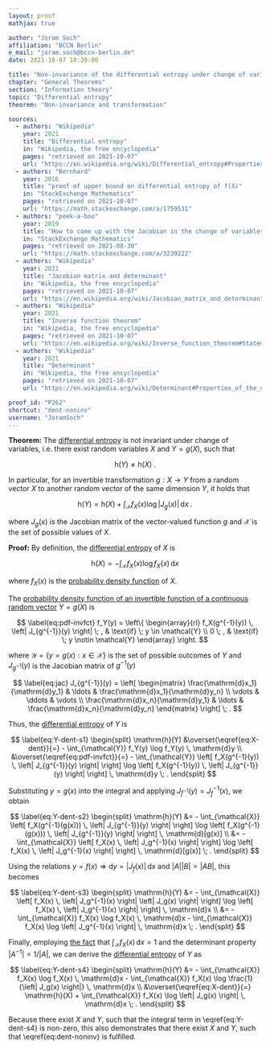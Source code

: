 ```yaml
---
layout: proof
mathjax: true

author: "Joram Soch"
affiliation: "BCCN Berlin"
e_mail: "joram.soch@bccn-berlin.de"
date: 2021-10-07 10:39:00

title: "Non-invariance of the differential entropy under change of variables"
chapter: "General Theorems"
section: "Information theory"
topic: "Differential entropy"
theorem: "Non-invariance and transformation"

sources:
  - authors: "Wikipedia"
    year: 2021
    title: "Differential entropy"
    in: "Wikipedia, the free encyclopedia"
    pages: "retrieved on 2021-10-07"
    url: "https://en.wikipedia.org/wiki/Differential_entropy#Properties_of_differential_entropy"
  - authors: "Bernhard"
    year: 2016
    title: "proof of upper bound on differential entropy of f(X)"
    in: "StackExchange Mathematics"
    pages: "retrieved on 2021-10-07"
    url: "https://math.stackexchange.com/a/1759531"
  - authors: "peek-a-boo"
    year: 2019
    title: "How to come up with the Jacobian in the change of variables formula"
    in: "StackExchange Mathematics"
    pages: "retrieved on 2021-08-30"
    url: "https://math.stackexchange.com/a/3239222"
  - authors: "Wikipedia"
    year: 2021
    title: "Jacobian matrix and determinant"
    in: "Wikipedia, the free encyclopedia"
    pages: "retrieved on 2021-10-07"
    url: "https://en.wikipedia.org/wiki/Jacobian_matrix_and_determinant#Inverse"
  - authors: "Wikipedia"
    year: 2021
    title: "Inverse function theorem"
    in: "Wikipedia, the free encyclopedia"
    pages: "retrieved on 2021-10-07"
    url: "https://en.wikipedia.org/wiki/Inverse_function_theorem#Statement"
  - authors: "Wikipedia"
    year: 2021
    title: "Determinant"
    in: "Wikipedia, the free encyclopedia"
    pages: "retrieved on 2021-10-07"
    url: "https://en.wikipedia.org/wiki/Determinant#Properties_of_the_determinant"

proof_id: "P262"
shortcut: "dent-noninv"
username: "JoramSoch"
---
```



**Theorem:** The [differential entropy](/D/dent) is not invariant under change of variables, i.e. there exist random variables $X$ and $Y = g(X)$, such that

$$ \label{eq:dent-noninv}
\mathrm{h}(Y) \neq \mathrm{h}(X) \; .
$$

In particular, for an invertible transformation $g: X \rightarrow Y$ from a random vector $X$ to another random vector of the same dimension $Y$, it holds that

$$ \label{eq:dent-trans}
\mathrm{h}(Y) = \mathrm{h}(X) + \int_{\mathcal{X}} f_X(x) \log \left| J_g(x) \right| \, \mathrm{d}x \; .
$$

where $J_g(x)$ is the Jacobian matrix of the vector-valued function $g$ and $\mathcal{X}$ is the set of possible values of $X$.


**Proof:** By definition, the [differential entropy](/D/dent) of $X$ is

$$ \label{eq:X-dent}
\mathrm{h}(X) = - \int_{\mathcal{X}} f_X(x) \log f_X(x) \, \mathrm{d}x
$$

where $f_X(x)$ is the [probability density function](/D/pdf) of $X$.

The [probability density function of an invertible function of a continuous random vector](/P/pdf-invfct) $Y = g(X)$ is

$$ \label{eq:pdf-invfct}
f_Y(y) = \left\{
\begin{array}{rl}
f_X(g^{-1}(y)) \, \left| J_{g^{-1}}(y) \right| \; , & \text{if} \; y \in \mathcal{Y} \\
0 \; , & \text{if} \; y \notin \mathcal{Y}
\end{array}
\right.
$$

where $\mathcal{Y} = \left\lbrace y = g(x): x \in \mathcal{X} \right\rbrace$ is the set of possible outcomes of $Y$ and $J_{g^{-1}}(y)$ is the Jacobian matrix of $g^{-1}(y)$

$$ \label{eq:jac}
J_{g^{-1}}(y) = \left[ \begin{matrix}
\frac{\mathrm{d}x_1}{\mathrm{d}y_1} & \ldots & \frac{\mathrm{d}x_1}{\mathrm{d}y_n} \\
\vdots & \ddots & \vdots \\
\frac{\mathrm{d}x_n}{\mathrm{d}y_1} & \ldots & \frac{\mathrm{d}x_n}{\mathrm{d}y_n}
\end{matrix} \right] \; .
$$

Thus, the [differential entropy](/D/dent) of $Y$ is

$$ \label{eq:Y-dent-s1}
\begin{split}
\mathrm{h}(Y) &\overset{\eqref{eq:X-dent}}{=} - \int_{\mathcal{Y}} f_Y(y) \log f_Y(y) \, \mathrm{d}y \\
&\overset{\eqref{eq:pdf-invfct}}{=} - \int_{\mathcal{Y}} \left[ f_X(g^{-1}(y)) \, \left| J_{g^{-1}}(y) \right| \right] \log \left[ f_X(g^{-1}(y)) \, \left| J_{g^{-1}}(y) \right| \right] \, \mathrm{d}y \; .
\end{split}
$$

Substituting $y = g(x)$ into the integral and applying $J_{f^{-1}}(y) = J_f^{-1}(x)$, we obtain

$$ \label{eq:Y-dent-s2}
\begin{split}
\mathrm{h}(Y) &= - \int_{\mathcal{X}} \left[ f_X(g^{-1}(g(x))) \, \left| J_{g^{-1}}(y) \right| \right] \log \left[ f_X(g^{-1}(g(x))) \, \left| J_{g^{-1}}(y) \right| \right] \, \mathrm{d}[g(x)] \\
&= - \int_{\mathcal{X}} \left[ f_X(x) \, \left| J_g^{-1}(x) \right| \right] \log \left[ f_X(x) \, \left| J_g^{-1}(x) \right| \right] \, \mathrm{d}[g(x)] \; .
\end{split}
$$

Using the relations $y = f(x) \Rightarrow \mathrm{d}y = \left| J_f(x) \right| \, \mathrm{d}x$ and $\left|A\right|\left|B\right| = \left|AB\right|$, this becomes

$$ \label{eq:Y-dent-s3}
\begin{split}
\mathrm{h}(Y) &= - \int_{\mathcal{X}} \left[ f_X(x) \, \left| J_g^{-1}(x) \right| \left| J_g(x) \right| \right] \log \left[ f_X(x) \, \left| J_g^{-1}(x) \right| \right] \, \mathrm{d}x \\
&= - \int_{\mathcal{X}} f_X(x) \log f_X(x) \, \mathrm{d}x - \int_{\mathcal{X}} f_X(x) \log \left| J_g^{-1}(x) \right| \, \mathrm{d}x \; .
\end{split}
$$

Finally, employing [the fact](/D/pdf) that $\int_{\mathcal{X}} f_X(x) \, \mathrm{d}x = 1$ and the determinant property $\left|A^{-1}\right| = 1/\left|A\right|$, we can derive the [differential entropy](/D/dent) of $Y$ as

$$ \label{eq:Y-dent-s4}
\begin{split}
\mathrm{h}(Y) &= - \int_{\mathcal{X}} f_X(x) \log f_X(x) \, \mathrm{d}x - \int_{\mathcal{X}} f_X(x) \log \frac{1}{\left| J_g(x) \right|} \, \mathrm{d}x \\
&\overset{\eqref{eq:X-dent}}{=} \mathrm{h}(X) + \int_{\mathcal{X}} f_X(x) \log \left| J_g(x) \right| \, \mathrm{d}x \; .
\end{split}
$$

Because there exist $X$ and $Y$, such that the integral term in \eqref{eq:Y-dent-s4} is non-zero, this also demonstrates that there exist $X$ and $Y$, such that \eqref{eq:dent-noninv} is fulfilled.